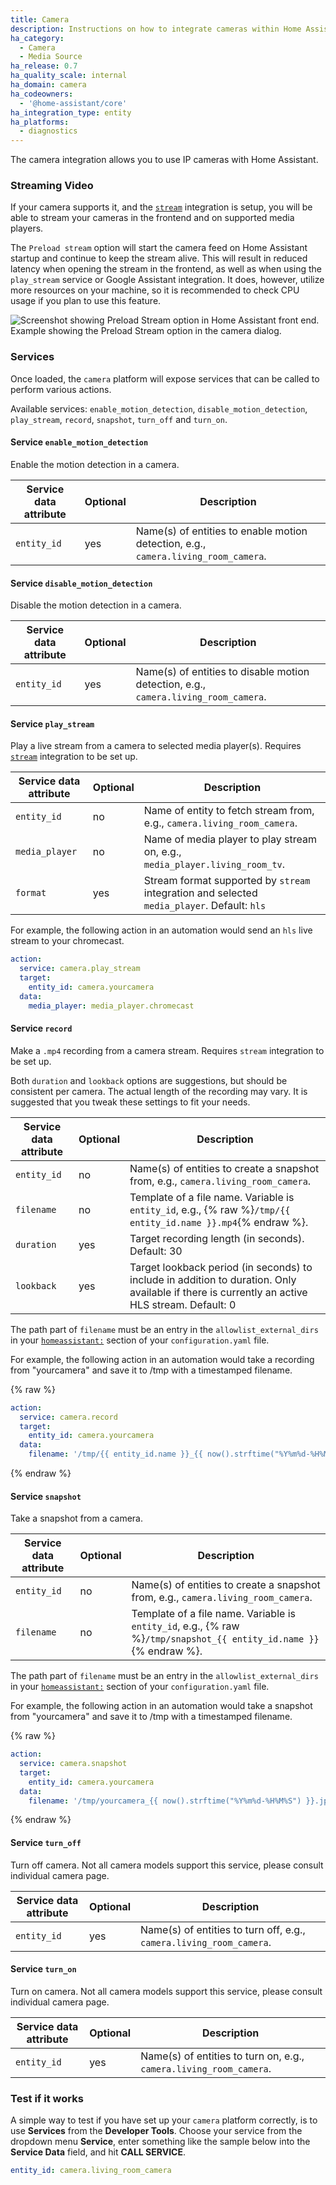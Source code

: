 ```yaml
---
title: Camera
description: Instructions on how to integrate cameras within Home Assistant.
ha_category:
  - Camera
  - Media Source
ha_release: 0.7
ha_quality_scale: internal
ha_domain: camera
ha_codeowners:
  - '@home-assistant/core'
ha_integration_type: entity
ha_platforms:
  - diagnostics
---
```


The camera integration allows you to use IP cameras with Home Assistant.

### Streaming Video

If your camera supports it, and the [`stream`](/integrations/stream) integration is setup, you will be able to stream your cameras in the frontend and on supported media players.

The `Preload stream` option will start the camera feed on Home Assistant startup and continue to keep the stream alive. This will result in reduced latency when opening the stream in the frontend, as well as when using the `play_stream` service or Google Assistant integration. It does, however, utilize more resources on your machine, so it is recommended to check CPU usage if you plan to use this feature.

<p class='img'>
  <img src='/images/integrations/camera/preload-stream.png' alt='Screenshot showing Preload Stream option in Home Assistant front end.'>
  Example showing the Preload Stream option in the camera dialog.
</p>

### Services

Once loaded, the `camera` platform will expose services that can be called to perform various actions.

Available services: `enable_motion_detection`, `disable_motion_detection`, `play_stream`, `record`, `snapshot`, `turn_off` and `turn_on`.

#### Service `enable_motion_detection`

Enable the motion detection in a camera.

| Service data attribute | Optional | Description |
| ---------------------- | -------- | ----------- |
| `entity_id`            |     yes  | Name(s) of entities to enable motion detection, e.g., `camera.living_room_camera`. |

#### Service `disable_motion_detection`

Disable the motion detection in a camera.

| Service data attribute | Optional | Description |
| ---------------------- | -------- | ----------- |
| `entity_id`            |     yes  | Name(s) of entities to disable motion detection, e.g., `camera.living_room_camera`. |

#### Service `play_stream`

Play a live stream from a camera to selected media player(s). Requires [`stream`](/integrations/stream) integration to be set up.

| Service data attribute | Optional | Description |
| ---------------------- | -------- | ----------- |
| `entity_id`            |      no  | Name of entity to fetch stream from, e.g., `camera.living_room_camera`. |
| `media_player`         |      no  | Name of media player to play stream on, e.g., `media_player.living_room_tv`. |
| `format`               |      yes | Stream format supported by `stream` integration and selected `media_player`. Default: `hls` |

For example, the following action in an automation would send an `hls` live stream to your chromecast.

```yaml
action:
  service: camera.play_stream
  target:
    entity_id: camera.yourcamera
  data:
    media_player: media_player.chromecast
```

#### Service `record`

Make a `.mp4` recording from a camera stream. Requires `stream` integration to be set up.

Both `duration` and `lookback` options are suggestions, but should be consistent per camera.  The actual length of the recording may vary. It is suggested that you tweak these settings to fit your needs.

| Service data attribute | Optional | Description |
| ---------------------- | -------- | ----------- |
| `entity_id`            |      no  | Name(s) of entities to create a snapshot from, e.g., `camera.living_room_camera`. |
| `filename`             |      no  | Template of a file name. Variable is `entity_id`, e.g., {% raw %}`/tmp/{{ entity_id.name }}.mp4`{% endraw %}. |
| `duration`             |      yes | Target recording length (in seconds). Default: 30 |
| `lookback`             |      yes | Target lookback period (in seconds) to include in addition to duration.  Only available if there is currently an active HLS stream. Default: 0 |

The path part of `filename` must be an entry in the `allowlist_external_dirs` in your [`homeassistant:`](/docs/configuration/basic/) section of your `configuration.yaml` file.

For example, the following action in an automation would take a recording from "yourcamera" and save it to /tmp with a timestamped filename.

{% raw %}

```yaml
action:
  service: camera.record
  target:
    entity_id: camera.yourcamera
  data:
    filename: '/tmp/{{ entity_id.name }}_{{ now().strftime("%Y%m%d-%H%M%S") }}.mp4'
```

{% endraw %}

#### Service `snapshot`

Take a snapshot from a camera.

| Service data attribute | Optional | Description |
| ---------------------- | -------- | ----------- |
| `entity_id`            |      no  | Name(s) of entities to create a snapshot from, e.g., `camera.living_room_camera`. |
| `filename`             |      no  | Template of a file name. Variable is `entity_id`, e.g., {% raw %}`/tmp/snapshot_{{ entity_id.name }}`{% endraw %}. |

The path part of `filename` must be an entry in the `allowlist_external_dirs` in your [`homeassistant:`](/docs/configuration/basic/) section of your `configuration.yaml` file.

For example, the following action in an automation would take a snapshot from "yourcamera" and save it to /tmp with a timestamped filename.

{% raw %}

```yaml
action:
  service: camera.snapshot
  target:
    entity_id: camera.yourcamera
  data:
    filename: '/tmp/yourcamera_{{ now().strftime("%Y%m%d-%H%M%S") }}.jpg'
```

{% endraw %}

#### Service `turn_off`

Turn off camera. Not all camera models support this service, please consult individual camera page.

| Service data attribute | Optional | Description |
| ---------------------- | -------- | ----------- |
| `entity_id`            |     yes  | Name(s) of entities to turn off, e.g., `camera.living_room_camera`. |

#### Service `turn_on`

Turn on camera. Not all camera models support this service, please consult individual camera page.

| Service data attribute | Optional | Description |
| ---------------------- | -------- | ----------- |
| `entity_id`            |     yes  | Name(s) of entities to turn on, e.g., `camera.living_room_camera`.      |

### Test if it works

A simple way to test if you have set up your `camera` platform correctly, is to use **Services** from the **Developer Tools**. Choose your service from the dropdown menu **Service**, enter something like the sample below into the **Service Data** field, and hit **CALL SERVICE**.

```yaml
entity_id: camera.living_room_camera
```
